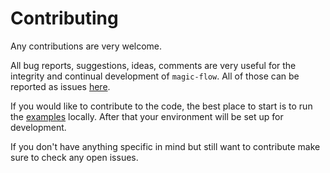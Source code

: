 # Contributing

Any contributions are very welcome.

All bug reports, suggestions, ideas, comments are very useful for the integrity and continual development of `magic-flow`. All of those can be reported as issues [here](https://github.com/janezpodhostnik/magic-flow/issues).

If you would like to contribute to the code, the best place to start is to run the [examples](./examples.md) locally. After that your environment will be set up for development.

If you don't have anything specific in mind but still want to contribute make sure to check any open issues.
